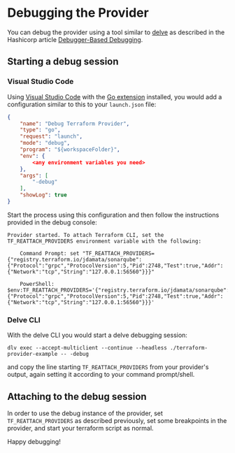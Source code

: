 # Debugging the Provider

You can debug the provider using a tool similar to [delve](https://github.com/go-delve/delve) as described in the Hashicorp article [Debugger-Based Debugging](https://developer.hashicorp.com/terraform/plugin/debugging#debugger-based-debugging).

## Starting a debug session

### Visual Studio Code

Using [Visual Studio Code](https://code.visualstudio.com/) with the [Go extension](https://marketplace.visualstudio.com/items?itemName=golang.go) installed, you would add a configuration similar to this to your `launch.json` file:
```json
{
    "name": "Debug Terraform Provider",
    "type": "go",
    "request": "launch",
    "mode": "debug",
    "program": "${workspaceFolder}",
    "env": {
        <any environment variables you need>
    },
    "args": [
        "-debug"
    ],
    "showLog": true
}
```
Start the process using this configuration and then follow the instructions provided in the debug console:
```shell
Provider started. To attach Terraform CLI, set the TF_REATTACH_PROVIDERS environment variable with the following:

	Command Prompt:	set "TF_REATTACH_PROVIDERS={"registry.terraform.io/jdamata/sonarqube":{"Protocol":"grpc","ProtocolVersion":5,"Pid":2748,"Test":true,"Addr":{"Network":"tcp","String":"127.0.0.1:56560"}}}"

	PowerShell:	$env:TF_REATTACH_PROVIDERS='{"registry.terraform.io/jdamata/sonarqube":{"Protocol":"grpc","ProtocolVersion":5,"Pid":2748,"Test":true,"Addr":{"Network":"tcp","String":"127.0.0.1:56560"}}}'
```

### Delve CLI

With the delve CLI you would start a delve debugging session:
```shell
dlv exec --accept-multiclient --continue --headless ./terraform-provider-example -- -debug
```

and copy the line starting `TF_REATTACH_PROVIDERS` from your provider's output, again setting it according to your command prompt/shell.

## Attaching to the debug session

In order to use the debug instance of the provider, set `TF_REATTACH_PROVIDERS` as described previously, set some breakpoints in the provider, and start your terraform script as normal.

Happy debugging!

